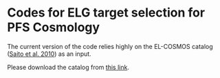# Codes for ELG target selection for PFS Cosmology

The current version of the code relies highly on the EL-COSMOS catalog ([Saito et al. 2010](https://arxiv.org/abs/2003.06394)) as an input. 

Please download the catalog from [this link](https://www.dropbox.com/s/i4vgpyet9nd9ryx/combinedcatalog_flux_SNR-cos_full_phy_fz-a0.20_OI15config_added-Re.fits?dl=0).
